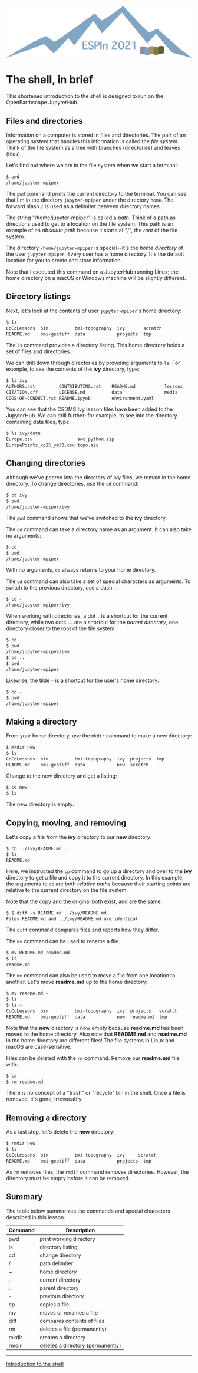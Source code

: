 ![Ivy logo](https://raw.githubusercontent.com/csdms/ivy/main/media/logo.png)

# The shell, in brief

This shortened introduction to the shell
is designed to run on the OpenEarthscape JupyterHub.

## Files and directories

Information on a computer is stored in files and directories.
The part of an operating system that handles this information
is called the *file system*.
Think of the file system as a tree with branches (directories) and leaves (files).

Let's find out where we are in the file system when we start a terminal:
```
$ pwd
/home/jupyter-mpiper
```

The `pwd` command prints the current directory to the terminal.
You can see that I'm in the directory `jupyter-mpiper` under the directory `home`.
The forward slash `/` is used as a delimiter between directory names.

The string "/home/jupyter-mpiper" is called a *path*.
Think of a path as directions used to get to a location on the file system.
This path is an example of an *absolute path*
because it starts at "/", the *root* of the file system.

The directory `/home/jupyter-mpiper` is special--it's the *home directory*
of the user `jupyter-mpiper`.
Every user has a home directory.
It's the default location for you to create and store information.

Note that I executed this command on a JupyterHub running Linux;
the home directory on a macOS or Windows machine will be slightly different.

## Directory listings

Next, let's look at the contents of user `jupyter-mpiper`'s home directory:
```
$ ls
CoCoLessons  bin          bmi-topography  ivy       scratch
README.md    bmi-geotiff  data            projects  tmp
```

The `ls` command provides a directory listing.
This home directory holds a set of files and directories.

We can drill down through directories by providing arguments to `ls`.
For example, to see the contents of the **ivy** directory, type:
```
$ ls ivy
AUTHORS.rst         CONTRIBUTING.rst    README.md           lessons
CITATION.cff        LICENSE.md          data                media
CODE-OF-CONDUCT.rst README.ipynb        environment.yaml
```

You can see that the CSDMS Ivy lesson files
have been added to the JupyterHub.
We can drill further; for example,
to see into the directory containing data files, type:
```
$ ls ivy/data
Europe.csv                 swc_python.zip
EuropePoints_xp25_ym30.csv topo.asc
```

## Changing directories

Although we've peered into the directory of Ivy files,
we remain in the home directory.
To change directories, use the `cd` command:
```
$ cd ivy
$ pwd
/home/jupyter-mpiper/ivy
```

The `pwd` command shows that we've switched to the **ivy** directory.

The `cd` command can take a directory name as an argument.
It can also take no arguments:
```
$ cd
$ pwd
/home/jupyter-mpiper
```

With no arguments, `cd` always returns to your home directory.

The `cd` command can also take a set of special characters as arguments.
To switch to the previous directory, use a dash `-`:
```
$ cd -
/home/jupyter-mpiper/ivy
```

When working with directories, a dot `.` is a shortcut for the current directory,
while two dots `..` are a shortcut for the *parent directory*,
one directory closer to the root of the file system:
```
$ cd .
$ pwd
/home/jupyter-mpiper/ivy
$ cd ..
$ pwd
/home/jupyter-mpiper
```

Likewise, the tilde `~` is a shortcut for the user's home directory:
```
$ cd ~
$ pwd
/home/jupyter-mpiper
```

## Making a directory

From your home directory, use the `mkdir` command to make a new directory:
```
$ mkdir new
$ ls
CoCoLessons  bin          bmi-topography  ivy  projects  tmp
README.md    bmi-geotiff  data            new  scratch
```

Change to the new directory and get a listing:
```
$ cd new
$ ls
```

The new directory is empty.

## Copying, moving, and removing

Let's copy a file from the **ivy** directory to our **new** directory:
```
$ cp ../ivy/README.md .
$ ls
README.md
```

Here, we instructed the `cp` command to go up a directory and over to the
**ivy** directory to get a file and copy it to the current directory.
In this example,
the arguments to `cp` are both *relative paths*
because their starting points are relative
to the current directory on the file system.

Note that the copy and the original both exist, and are the same:
```
$ $ diff -s README.md ../ivy/README.md
Files README.md and ../ivy/README.md are identical
```

The `diff` command compares files and reports how they differ.

The `mv` command can be used to rename a file.
```
$ mv README.md readme.md
$ ls
readme.md
```

The `mv` command can also be used to move a file from one location to another.
Let's move **readme.md** up to the home directory:
```
$ mv readme.md ~
$ ls
$ ls ~
CoCoLessons  bin          bmi-topography  ivy  projects   scratch
README.md    bmi-geotiff  data            new  readme.md  tmp
```

Note that the **new** directory is now empty because **readme.md** has been
moved to the home directory.
Also note that **README.md** and **readme.md** in the home directory are
different files!
The file systems in Linux and macOS are case-sensitive.

Files can be deleted with the `rm` command.
Remove our **readme.md** file with:
```
$ cd
$ rm readme.md
```

There is no concept of a "trash" or "recycle" bin in the shell.
Once a file is removed, it's gone, irrevocably.

## Removing a directory

As a last step, let's delete the **new** directory:
```
$ rmdir new
$ ls
CoCoLessons  bin          bmi-topography  ivy     scratch
README.md    bmi-geotiff  data            projects  tmp
```

As `rm` removes files, the `rmdir` command removes directories.
However, the directory must be empty before it can be removed.

## Summary

The table below summarizes the commands and special characters described in this lesson.

| Command | Description |
| ------- | ----------- |
| pwd     | print working directory |
| ls      | directory listing |
| cd      | change directory |
| /       | path delimiter |
| ~       | home directory |
| .       | current directory |
| ..      | parent directory |
| -       | previous directory |
| cp      | copies a file |
| mv      | moves or renames a file |
| diff    | compares contents of files |
| rm      | deletes a file (permanently) |
| mkdir   | creates a directory |
| rmdir   | deletes a directory (permanently) |

___

[Introduction to the shell](./index.md)
